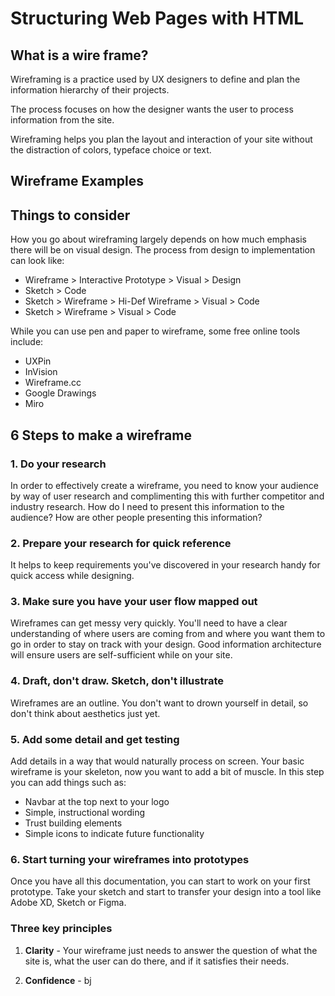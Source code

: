 # Structuring Web Pages with HTML

## What is a wire frame?

Wireframing is a practice used by UX designers to define and plan the information hierarchy of their projects.

The process focuses on how the designer wants the user to process information from the site.

Wireframing helps you plan the layout and interaction of your site without the distraction of colors, typeface choice or text.

## Wireframe Examples

## Things to consider

How you go about wireframing largely depends on how much emphasis there will be on visual design. The process from design to implementation can look like:

- Wireframe > Interactive Prototype > Visual > Design
- Sketch > Code
- Sketch > Wireframe > Hi-Def Wireframe > Visual > Code
- Sketch > Wireframe > Visual > Code

While you can use pen and paper to wireframe, some free online tools include:

- UXPin
- InVision
- Wireframe.cc
- Google Drawings
- Miro

## 6 Steps to make a wireframe

### 1. Do your research

In order to effectively create a wireframe, you need to know your audience by way of user research and complimenting this with further competitor and industry research. How do I need to present this information to the audience? How are other people presenting this information?

### 2. Prepare your research for quick reference

It helps to keep requirements you've discovered in your research handy for quick access while designing.

### 3. Make sure you have your user flow mapped out

Wireframes can get messy very quickly. You'll need to have a clear understanding of where users are coming from and where you want them to go in order to stay on track with your design. Good information architecture will ensure users are self-sufficient while on your site.

### 4. Draft, don't draw. Sketch, don't illustrate

Wireframes are an outline. You don't want to drown yourself in detail, so don't think about aesthetics just yet.

### 5. Add some detail and get testing

Add details in a way that would naturally process on screen. Your basic wireframe is your skeleton, now you want to add a bit of muscle. In this step you can add things such as:

- Navbar at the top next to your logo
- Simple, instructional wording
- Trust building elements
- Simple icons to indicate future functionality

### 6. Start turning your wireframes into prototypes

Once you have all this documentation, you can start to work on your first prototype. Take your sketch and start to transfer your design into a tool like Adobe XD, Sketch or Figma.

### Three key principles

1. **Clarity** - Your wireframe just needs to answer the question of what the site is, what the user can do there, and if it satisfies their needs.

2. **Confidence** - bj
